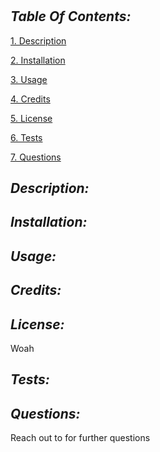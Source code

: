 # 

## *Table Of Contents:*
[1. Description](#description)

[2. Installation](#installation)

[3. Usage](#usage)

[4. Credits](#credits)

[5. License](#license)

[6. Tests](#tests)

[7. Questions](#questions)

## *Description:* 


## *Installation:* 


## *Usage:* 


## *Credits:* 


## *License:* 
Woah

## *Tests:*


## *Questions:*
Reach out to  for further questions